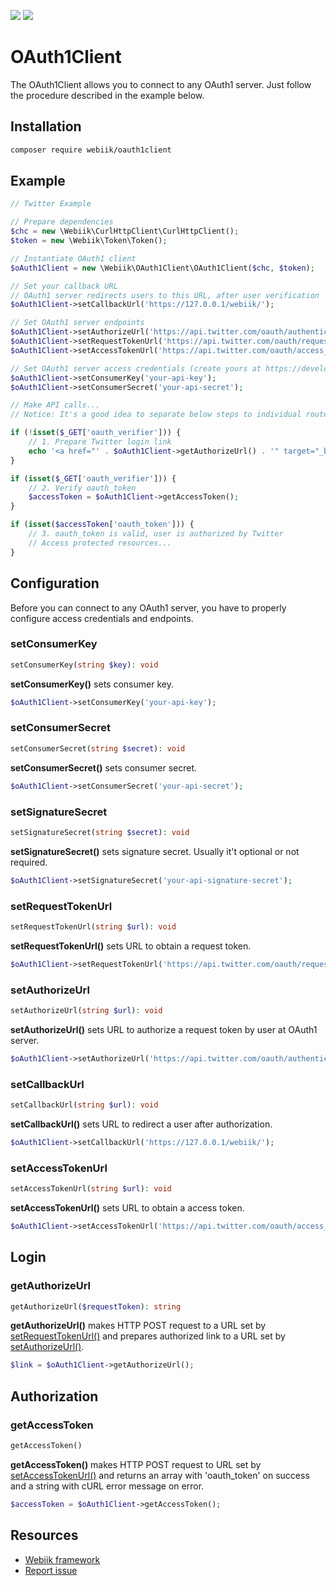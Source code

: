 <p align="left">
<img src="https://img.shields.io/packagist/l/webiik/webiik.svg"/>
<img src="https://img.shields.io/badge/dependencies-2-brightgreen.svg"/>
</p>

OAuth1Client
============
The OAuth1Client allows you to connect to any OAuth1 server. Just follow the procedure described in the example below. 

Installation
------------
```bash
composer require webiik/oauth1client
```

Example
-------
```php
// Twitter Example

// Prepare dependencies
$chc = new \Webiik\CurlHttpClient\CurlHttpClient();
$token = new \Webiik\Token\Token();

// Instantiate OAuth1 client
$oAuth1Client = new \Webiik\OAuth1Client\OAuth1Client($chc, $token);

// Set your callback URL
// OAuth1 server redirects users to this URL, after user verification 
$oAuth1Client->setCallbackUrl('https://127.0.0.1/webiik/');

// Set OAuth1 server endpoints
$oAuth1Client->setAuthorizeUrl('https://api.twitter.com/oauth/authenticate');
$oAuth1Client->setRequestTokenUrl('https://api.twitter.com/oauth/request_token');
$oAuth1Client->setAccessTokenUrl('https://api.twitter.com/oauth/access_token');

// Set OAuth1 server access credentials (create yours at https://developer.twitter.com/en/apps)
$oAuth1Client->setConsumerKey('your-api-key');
$oAuth1Client->setConsumerSecret('your-api-secret');

// Make API calls...
// Notice: It's a good idea to separate below steps to individual routes. 

if (!isset($_GET['oauth_verifier'])) {
    // 1. Prepare Twitter login link   
    echo '<a href="' . $oAuth1Client->getAuthorizeUrl() . '" target="_blank">Authorize with Twitter</a><br/>';
}

if (isset($_GET['oauth_verifier'])) {
    // 2. Verify oauth_token
    $accessToken = $oAuth1Client->getAccessToken();
}

if (isset($accessToken['oauth_token'])) {
    // 3. oauth_token is valid, user is authorized by Twitter
    // Access protected resources...
}
```

Configuration
-------------
Before you can connect to any OAuth1 server, you have to properly configure access credentials and endpoints.

### setConsumerKey
```php
setConsumerKey(string $key): void
```
**setConsumerKey()** sets consumer key.
```php
$oAuth1Client->setConsumerKey('your-api-key');
```

### setConsumerSecret
```php
setConsumerSecret(string $secret): void
```
**setConsumerSecret()** sets consumer secret.
```php
$oAuth1Client->setConsumerSecret('your-api-secret');
```

### setSignatureSecret
```php
setSignatureSecret(string $secret): void
```
**setSignatureSecret()** sets signature secret. Usually it't optional or not required. 
```php
$oAuth1Client->setSignatureSecret('your-api-signature-secret');
```

### setRequestTokenUrl
```php
setRequestTokenUrl(string $url): void
```
**setRequestTokenUrl()** sets URL to obtain a request token.
```php
$oAuth1Client->setRequestTokenUrl('https://api.twitter.com/oauth/request_token');

```

### setAuthorizeUrl
```php
setAuthorizeUrl(string $url): void
```
**setAuthorizeUrl()** sets URL to authorize a request token by user at OAuth1 server.
```php
$oAuth1Client->setAuthorizeUrl('https://api.twitter.com/oauth/authenticate');

```

### setCallbackUrl
```php
setCallbackUrl(string $url): void
```
**setCallbackUrl()** sets URL to redirect a user after authorization. 
```php
$oAuth1Client->setCallbackUrl('https://127.0.0.1/webiik/');
```

### setAccessTokenUrl
```php
setAccessTokenUrl(string $url): void
```
**setAccessTokenUrl()** sets URL to obtain a access token.
```php
$oAuth1Client->setAccessTokenUrl('https://api.twitter.com/oauth/access_token');
```

Login
-----
### getAuthorizeUrl
```php
getAuthorizeUrl($requestToken): string
```
**getAuthorizeUrl()** makes HTTP POST request to a URL set by [setRequestTokenUrl()](#setrequesttokenurl) and prepares authorized link to a URL set by [setAuthorizeUrl()](#setauthorizeurl).
```php
$link = $oAuth1Client->getAuthorizeUrl();
```

Authorization
-------------
### getAccessToken
```php
getAccessToken()
```
**getAccessToken()** makes HTTP POST request to URL set by [setAccessTokenUrl()](#setaccesstokenurl) and returns an array with 'oauth_token' on success and a string with cURL error message on error.
```php
$accessToken = $oAuth1Client->getAccessToken();
```

Resources
---------
* [Webiik framework][1]
* [Report issue][2]

[1]: https://github.com/webiik/webiik
[2]: https://github.com/webiik/components/issues